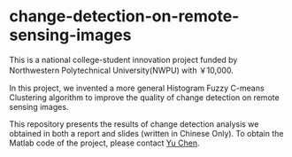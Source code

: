 # change-detection-on-remote-sensing-images
This is a national college-student innovation project funded by Northwestern Polytechnical University(NWPU) with ￥10,000.  

In this project, we invented a more general Histogram Fuzzy C-means Clustering algorithm to improve the quality of change detection on remote sensing images.  

This repository presents the results of change detection analysis we obtained in both a report and slides (written in Chinese Only). To obtain the Matlab code of the project, please contact [Yu Chen](chernyu@outlook.com).  
